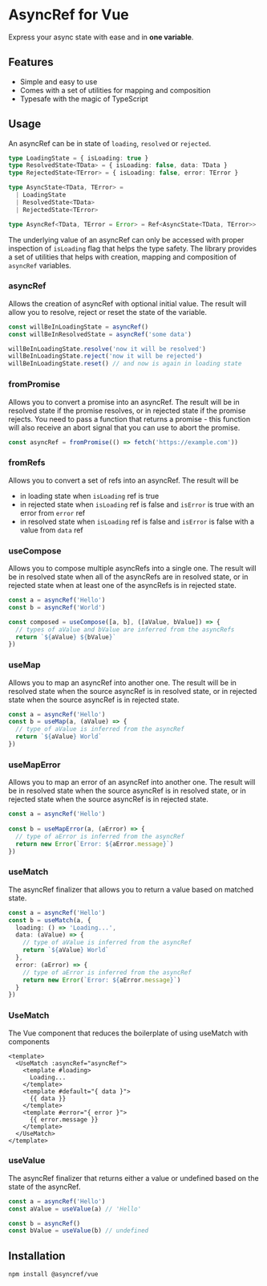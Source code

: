 # AsyncRef for Vue

Express your async state with ease and in **one variable**.

## Features

- Simple and easy to use
- Comes with a set of utilities for mapping and composition
- Typesafe with the magic of TypeScript

## Usage
An asyncRef can be in state of `loading`, `resolved` or `rejected`.
```ts
type LoadingState = { isLoading: true }
type ResolvedState<TData> = { isLoading: false, data: TData }
type RejectedState<TError> = { isLoading: false, error: TError }

type AsyncState<TData, TError> =
  | LoadingState
  | ResolvedState<TData>
  | RejectedState<TError>

type AsyncRef<TData, TError = Error> = Ref<AsyncState<TData, TError>>
```

The underlying value of an asyncRef can only be accessed with proper inspection of `isLoading` flag 
that helps the type safety. The library provides a set of utilities that helps with creation, 
mapping and composition of `asyncRef` variables.

### asyncRef

Allows the creation of asyncRef with optional initial value. The result will allow you to resolve, reject or reset the state of the variable.

```ts
const willBeInLoadingState = asyncRef()
const willBeInResolvedState = asyncRef('some data')

willBeInLoadingState.resolve('now it will be resolved')
willBeInLoadingState.reject('now it will be rejected')
willBeInLoadingState.reset() // and now is again in loading state
```

### fromPromise
Allows you to convert a promise into an asyncRef. The result will be in resolved state if the promise resolves, or in rejected state if the promise rejects.
You need to pass a function that returns a promise - this function will also receive an abort signal that you can use to abort the promise.

```ts
const asyncRef = fromPromise(() => fetch('https://example.com'))
```

### fromRefs
Allows you to convert a set of refs into an asyncRef. The result will be
- in loading state when `isLoading` ref is true
- in rejected state when `isLoading` ref is false and `isError` is true with an error from `error` ref
- in resolved state when `isLoading` ref is false and `isError` is false with a value from `data` ref

### useCompose
Allows you to compose multiple asyncRefs into a single one. The result will be in resolved state when all of the asyncRefs are in resolved state, or in rejected state when at least one of the asyncRefs is in rejected state.

```ts
const a = asyncRef('Hello')
const b = asyncRef('World')

const composed = useCompose([a, b], ([aValue, bValue]) => {
  // types of aValue and bValue are inferred from the asyncRefs
  return `${aValue} ${bValue}`
})
```
### useMap
Allows you to map an asyncRef into another one. The result will be in resolved state when the source asyncRef is in resolved state, or in rejected state when the source asyncRef is in rejected state.

```ts
const a = asyncRef('Hello')
const b = useMap(a, (aValue) => {
  // type of aValue is inferred from the asyncRef
  return `${aValue} World`
})
```

### useMapError
Allows you to map an error of an asyncRef into another one. The result will be in resolved state when the source asyncRef is in resolved state, or in rejected state when the source asyncRef is in rejected state.

```ts
const a = asyncRef('Hello')
  
const b = useMapError(a, (aError) => {
  // type of aError is inferred from the asyncRef
  return new Error(`Error: ${aError.message}`)
})
```

### useMatch
The asyncRef finalizer that allows you to return a value based on matched state.

```ts
const a = asyncRef('Hello')
const b = useMatch(a, {
  loading: () => 'Loading...',
  data: (aValue) => {
    // type of aValue is inferred from the asyncRef
    return `${aValue} World`
  },
  error: (aError) => {
    // type of aError is inferred from the asyncRef
    return new Error(`Error: ${aError.message}`)
  }
})
```

### UseMatch
The Vue component that reduces the boilerplate of using useMatch with components

```vue
<template>
  <UseMatch :asyncRef="asyncRef">
    <template #loading>
      Loading...
    </template>
    <template #default="{ data }">
      {{ data }}
    </template>
    <template #error="{ error }">
      {{ error.message }}
    </template>
  </UseMatch>
</template>
```

### useValue
The asyncRef finalizer that returns either a value or undefined based on the state of the asyncRef.

```ts
const a = asyncRef('Hello')
const aValue = useValue(a) // 'Hello'

const b = asyncRef()
const bValue = useValue(b) // undefined
```

## Installation

```sh
npm install @asyncref/vue
```
